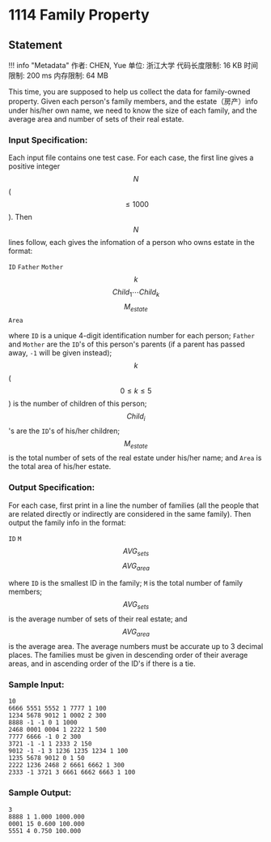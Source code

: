 
# 1114 Family Property

## Statement

!!! info "Metadata"
    作者: CHEN, Yue
    单位: 浙江大学
    代码长度限制: 16 KB
    时间限制: 200 ms
    内存限制: 64 MB

This time, you are supposed to help us collect the data for family-owned property. Given each person's family members, and the estate（房产）info under his/her own name, we need to know the size of each family, and the average area and number of sets of their real estate.

### Input Specification:

Each input file contains one test case. For each case, the first line gives a positive integer $$N$$ ($$\le 1000$$). Then $$N$$ lines follow, each gives the infomation of a person who owns estate in the format:

`ID` `Father` `Mother` $$k$$ $$Child_1 \cdots Child_k$$ $$M_{estate}$$ `Area`

where `ID` is a unique 4-digit identification number for each person; `Father` and `Mother` are the `ID`'s of this person's parents (if a parent has passed away, `-1` will be given instead); $$k$$ ($$0\le k\le 5$$) is the number of children of this person; $$Child_i$$'s are the `ID`'s of his/her children; $$M_{estate}$$ is the total number of sets of the real estate under his/her name; and `Area` is the total area of his/her estate.

### Output Specification:

For each case, first print in a line the number of families (all the people that are related directly or indirectly are considered in the same family). Then output the family info in the format:

`ID` `M` $$AVG_{sets}$$ $$AVG_{area}$$

where `ID` is the smallest ID in the family; `M` is the total number of family members; $$AVG_{sets}$$ is the average number of sets of their real estate; and $$AVG_{area}$$ is the average area. The average numbers must be accurate up to 3 decimal places. The families must be given in descending order of their average areas, and in ascending order of the ID's if there is a tie.

### Sample Input:
```plaintext
10
6666 5551 5552 1 7777 1 100
1234 5678 9012 1 0002 2 300
8888 -1 -1 0 1 1000
2468 0001 0004 1 2222 1 500
7777 6666 -1 0 2 300
3721 -1 -1 1 2333 2 150
9012 -1 -1 3 1236 1235 1234 1 100
1235 5678 9012 0 1 50
2222 1236 2468 2 6661 6662 1 300
2333 -1 3721 3 6661 6662 6663 1 100
```

### Sample Output:
```plaintext
3
8888 1 1.000 1000.000
0001 15 0.600 100.000
5551 4 0.750 100.000
```


